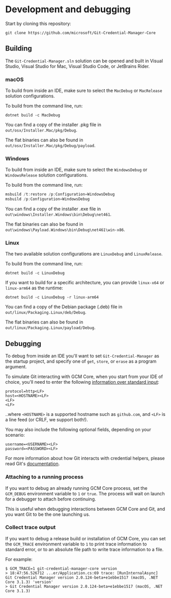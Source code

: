 # Development and debugging

Start by cloning this repository:

```shell
git clone https://github.com/microsoft/Git-Credential-Manager-Core
```

## Building

The `Git-Credential-Manager.sln` solution can be opened and built in Visual Studio, Visual Studio for Mac, Visual Studio Code, or JetBrains Rider.

### macOS

To build from inside an IDE, make sure to select the `MacDebug` or `MacRelease` solution configurations.

To build from the command line, run:

```shell
dotnet build -c MacDebug
```

You can find a copy of the installer .pkg file in `out/osx/Installer.Mac/pkg/Debug`.

The flat binaries can also be found in `out/osx/Installer.Mac/pkg/Debug/payload`.

### Windows

To build from inside an IDE, make sure to select the `WindowsDebug` or `WindowsRelease` solution configurations.

To build from the command line, run:

```powershell
msbuild /t:restore /p:Configuration=WindowsDebug
msbuild /p:Configuration=WindowsDebug
```

You can find a copy of the installer .exe file in `out\windows\Installer.Windows\bin\Debug\net461`.

The flat binaries can also be found in `out\windows\Payload.Windows\bin\Debug\net461\win-x86`.

### Linux

The two available solution configurations are `LinuxDebug` and `LinuxRelease`.

To build from the command line, run:

```shell
dotnet build -c LinuxDebug
```

If you want to build for a specific architecture, you can provide `linux-x64` or `linux-arm64` as the runtime:

```shell
dotnet build -c LinuxDebug -r linux-arm64
```

You can find a copy of the Debian package (.deb) file in `out/linux/Packaging.Linux/deb/Debug`.

The flat binaries can also be found in `out/linux/Packaging.Linux/payload/Debug`.

## Debugging

To debug from inside an IDE you'll want to set `Git-Credential-Manager` as the startup project, and specify one of `get`, `store`, or `erase` as a program argument.

To simulate Git interacting with GCM Core, when you start from your IDE of choice, you'll need to enter the following [information over standard input](https://git-scm.com/docs/git-credential#IOFMT):

```text
protocol=http<LF>
host=<HOSTNAME><LF>
<LF>
<LF>
```

..where `<HOSTNAME>` is a supported hostname such as `github.com`, and `<LF>` is a line feed (or CRLF, we support both!).

You may also include the following optional fields, depending on your scenario:

```text
username=<USERNAME><LF>
password=<PASSWORD><LF>
```

For more information about how Git interacts with credential helpers, please read Git's [documentation](https://git-scm.com/docs/gitcredentials#_custom_helpers).

### Attaching to a running process

If you want to debug an already running GCM Core process, set the `GCM_DEBUG` environment variable to `1` or `true`. The process will wait on launch for a debugger to attach before continuing.

This is useful when debugging interactions between GCM Core and Git, and you want Git to be the one launching us.

### Collect trace output

If you want to debug a release build or installation of GCM Core, you can set the `GCM_TRACE` environment variable to `1` to print trace information to standard error, or to an absolute file path to write trace information to a file.

For example:

```shell
$ GCM_TRACE=1 git-credential-manager-core version
> 18:47:56.526712 ...er/Application.cs:69 trace: [RunInternalAsync] Git Credential Manager version 2.0.124-beta+e1ebbe1517 (macOS, .NET Core 3.1.3) 'version'
> Git Credential Manager version 2.0.124-beta+e1ebbe1517 (macOS, .NET Core 3.1.3)
```
